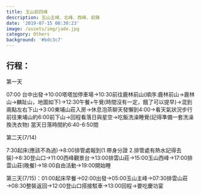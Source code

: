 ```yaml
---
title: 玉山前四峰
description: 玉山主峰、北峰、西峰、前鋒
date: '2019-07-15 08:30:23'
image: /assets/img/jade.jpg
category: Others
background: '#bdc3c7'
---
```

## 行程：

第一天

07:00 台中出發→10:00塔塔加停車場→10:30前往鹿林前山(順序:鹿林前山→鹿林山→麟趾山，地圖如下)→12:30午餐+午覺(時間沒有一定，餓了可以提早)→混到兩點左右下山→3:00東埔山莊入房→休息泡茶聊天發懶到4:00→看天氣狀況步行前往東埔山約6:00前下山→回程看落日與星空→吃飯洗澡睡覺(記得準備一套洗澡換洗衣物)    當天日落時間約6:40-6:50間



第二天(7/14)

7:30起床(應該不為過)→8:00排管處報到(1.帶身分證 2.排管處有熱水記得去裝)→8:30登山口→11:00西峰觀景台→13:00排雲山莊→15:00玉山西峰→17:00排雲山莊(晚餐)→18:00自由活動→19:00開始睡



第三天(7/15)：01:00起床早餐→02:00出發→05:00玉山主峰→07:30排雲山莊→08:30整裝返回→12:00登山口搭接駁車→13:00回程→要吃慶功宴
